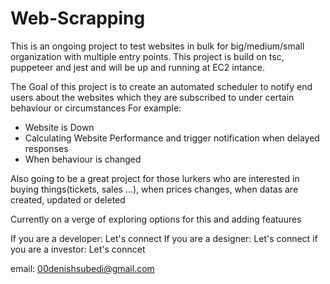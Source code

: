 # Web-Scrapping

This is an ongoing project to test websites in bulk for big/medium/small organization with multiple entry points.
This project is build on tsc, puppeteer and jest and will be up and running at EC2 intance.


The Goal of this project is to create an automated scheduler to notify end users about the websites which they are subscribed to under certain behaviour or circumstances
For example:

- Website is Down
- Calculating Website Performance and trigger notification when delayed responses
- When behaviour is changed

Also going to be a great project for those lurkers who are interested in buying things(tickets, sales ...), when prices changes, when datas are created, updated or deleted


Currently on a verge of exploring options for this and adding featuures


If you are a developer: Let's connect
If you are a designer: Let's connect
if you are a investor: Let's conncet

email: 00denishsubedi@gmail.com